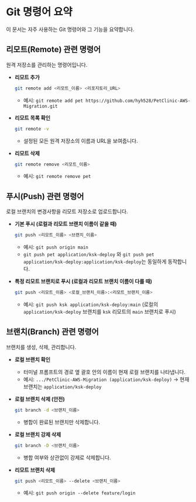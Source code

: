 # Git 명령어 요약

이 문서는 자주 사용하는 Git 명령어와 그 기능을 요약합니다.

## 리모트(Remote) 관련 명령어

원격 저장소를 관리하는 명령어입니다.

- **리모트 추가**
  ```bash
  git remote add <리모트_이름> <리포지토리_URL>
  ```
  - 예시: `git remote add pet https://github.com/hyh528/PetClinic-AWS-Migration.git`

- **리모트 목록 확인**
  ```bash
  git remote -v
  ```
  - 설정된 모든 원격 저장소의 이름과 URL을 보여줍니다.

- **리모트 삭제**
  ```bash
  git remote remove <리모트_이름>
  ```
  - 예시: `git remote remove pet`

## 푸시(Push) 관련 명령어

로컬 브랜치의 변경사항을 리모트 저장소로 업로드합니다.

- **기본 푸시 (로컬과 리모트 브랜치 이름이 같을 때)**
  ```bash
  git push <리모트_이름> <브랜치_이름>
  ```
  - 예시: `git push origin main`
  - `git push pet application/ksk-deploy` 와 `git push pet application/ksk-deploy:application/ksk-deploy`는 동일하게 동작합니다.

- **특정 리모트 브랜치로 푸시 (로컬과 리모트 브랜치 이름이 다를 때)**
  ```bash
  git push <리모트_이름> <로컬_브랜치_이름>:<리모트_브랜치_이름>
  ```
  - 예시: `git push ksk application/ksk-deploy:main` (로컬의 `application/ksk-deploy` 브랜치를 `ksk` 리모트의 `main` 브랜치로 푸시)

## 브랜치(Branch) 관련 명령어

브랜치를 생성, 삭제, 관리합니다.

- **로컬 브랜치 확인**
  - 터미널 프롬프트의 경로 옆 괄호 안의 이름이 현재 로컬 브랜치를 나타냅니다.
  - 예시: `.../PetClinic-AWS-Migration (application/ksk-deploy)` -> 현재 브랜치는 `application/ksk-deploy`

- **로컬 브랜치 삭제 (안전)**
  ```bash
  git branch -d <브랜치_이름>
  ```
  - 병합이 완료된 브랜치만 삭제합니다.

- **로컬 브랜치 강제 삭제**
  ```bash
  git branch -D <브랜치_이름>
  ```
  - 병합 여부와 상관없이 강제로 삭제합니다.

- **리모트 브랜치 삭제**
  ```bash
  git push <리모트_이름> --delete <브랜치_이름>
  ```
  - 예시: `git push origin --delete feature/login`
